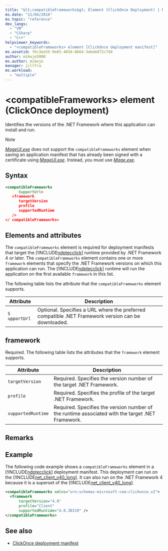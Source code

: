 ```yaml
---
title: "&lt;compatibleFrameworks&gt; Element (ClickOnce Deployment) | Microsoft Docs"
ms.date: "11/04/2016"
ms.topic: "reference"
dev_langs:
  - "VB"
  - "CSharp"
  - "C++"
helpviewer_keywords:
  - "<compatibleFrameworks> element [ClickOnce deployment manifest]"
ms.assetid: f6c3ee55-9e65-403d-8664-3ebde872c7d4
author: mikejo5000
ms.author: mikejo
manager: jillfra
ms.workload:
  - "multiple"
---
```

# &lt;compatibleFrameworks&gt; element (ClickOnce deployment)
Identifies the versions of the .NET Framework where this application can install and run.

> [!NOTE]
> [*MageUI.exe*](/dotnet/framework/tools/mageui-exe-manifest-generation-and-editing-tool-graphical-client) does not support the `compatibleFrameworks` element when saving an application manifest that has already been signed with a certificate using [*MageUI.exe*](/dotnet/framework/tools/mageui-exe-manifest-generation-and-editing-tool-graphical-client). Instead, you must use [*Mage.exe*](/dotnet/framework/tools/mage-exe-manifest-generation-and-editing-tool).

## Syntax

```xml
<compatibleFrameworks
      SupportUrl> 
   <framework
      targetVersion
      profile
      supportedRuntime
   /> 
</ compatibleFrameworks>
```

## Elements and attributes
 The `compatibleFrameworks` element is required for deployment manifests that target the [!INCLUDE[ndptecclick](../deployment/includes/ndptecclick_md.md)] runtime provided by .NET Framework 4 or later. The `compatibleFrameworks` element contains one or more `framework` elements that specify the .NET Framework versions on which this application can run. The [!INCLUDE[ndptecclick](../deployment/includes/ndptecclick_md.md)] runtime will run the application on the first available `framework` in this list.

 The following table lists the attribute that the `compatibleFrameworks` element supports.

|Attribute|Description|
|---------------|-----------------|
|`S` `upportUrl`|Optional. Specifies a URL where the preferred compatible .NET Framework version can be downloaded.|

## framework
 Required. The following table lists the attributes that the `framework` element supports.

|Attribute|Description|
|---------------|-----------------|
|`targetVersion`|Required. Specifies the version number of the target .NET Framework.|
|`profile`|Required. Specifies the profile of the target .NET Framework.|
|`supportedRuntime`|Required. Specifies the version number of the runtime associated with the target .NET Framework.|

## Remarks

## Example
 The following code example shows a `compatibleFrameworks` element in a [!INCLUDE[ndptecclick](../deployment/includes/ndptecclick_md.md)] deployment manifest. This deployment can run on the [!INCLUDE[net_client_v40_long](../deployment/includes/net_client_v40_long_md.md)]. It can also run on the .NET Framework 4 because it is a superset of the [!INCLUDE[net_client_v40_long](../deployment/includes/net_client_v40_long_md.md)].

```xml
<compatibleFrameworks xmlns="urn:schemas-microsoft-com:clickonce.v2">
  <framework
      targetVersion="4.0"
      profile="Client"
      supportedRuntime="4.0.30319" />
</compatibleFrameworks>
```

## See also
- [ClickOnce deployment manifest](../deployment/clickonce-deployment-manifest.md)